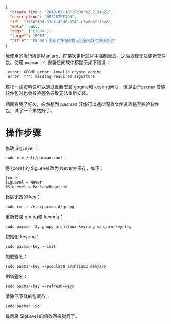 ``````` json
{
  "create_time": "2019-02-18T15:00:52.219462Z",
  "description": "DESCRIPTION",
  "id": "1f602f9f-37ef-42d6-8742-c7a6a8f1f8e8",
  "meta": null,
  "tags": ["Linux"],
  "target": "POST",
  "title": "Pacman 更新软件包时提示签名错误的解决办法"
}
```````


我使用的发行版是Manjaro，在某次更新过程中强制重启。之后发现无法更新软件包。使用 `pacman -S `安装任何软件都提示如下错误：

```
 error: GPGME error: Invalid crypto engine
 error: ***: missing required signature
```

查找一些资料说可以通过重新安装 gpgme和 keyring解决，但是由于`pacman` 安装软件包时也会校验签名导致无法重新安装。

期间折腾了好久，突然想到 pacman 好像可以通过配置文件设置是否校验软件包，试了一下果然好了。

# 操作步骤

修改 SigLevel ：

``` shell
sudo vim /etc/pacman.conf
```

将 [core] 的 SigLevel 改为 Never并保存，如下：

```
[core]
SigLevel = Never
#SigLevel = PackageRequired
```

移除无效的 key：

``` shell
sudo rm -r /etc/pacman.d/gnupg 
```

重新安装 gnupg和 keyring：

``` shell
sudo pacman -Sy gnupg archlinux-keyring manjaro-keyring
```

初始化 keyring：

``` shell
sudo pacman-key --init 
```

加载签名：

``` shell
sudo pacman-key --populate archlinux manjaro 
```

刷新签名：

``` shell
sudo pacman-key --refresh-keys 
```

清除已下载的包缓存：

``` shell
sudo pacman -Sc
```

最后将 SigLevel 的值改回来就行了。



